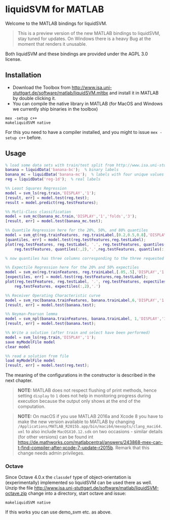 # liquidSVM for MATLAB

Welcome to the MATLAB bindings for liquidSVM.

> This is a preview version of the new MATLAB bindings to liquidSVM,
> stay tuned for updates.
> On Windows there is a heavy Bug at the moment that renders it unusable.

Both liquidSVM and these bindings are provided under the AGPL 3.0 license.

## Installation

  * Download the Toolbox from <http://www.isa.uni-stuttgart.de/software/matlab/liquidSVM.mltbx>
    and install it in MATLAB by double clicking it.
  * You can compile the native library in MATLAB
    (for MacOS and Windows we currently ship binaries in the toolbox)
```
mex -setup c++
makeliquidSVM native
```
For this you need to have a compiler installed, and you might to issue `mex -setup c++` before.

## Usage
```matlab
% load some data sets with train/test split from http://www.isa.uni-stuttgart.de/liquidData/
banana = liquidData('banana-bc');  % binary labels
banana_mc = liquidData('banana-mc');  % labels with four unique values
reg = liquidData('reg-1d');  % real labels

%% Least Squares Regression
model = svm_ls(reg.train,'DISPLAY','1');
[result, err] = model.test(reg.test);
result = model.predict(reg.testFeatures);

%% Mutli-Class classification
model = svm_mc(banana_mc.train,'DISPLAY','1','folds','3');
[result, err] = model.test(banana_mc.test);

%% Quantile Regression here for the 20%, 50%, and 80% quantiles
model = svm_qt(reg.trainFeatures, reg.trainLabel,[0.2,0.5,0.8],'DISPLAY','1');
[quantiles, err] = model.test(reg.testFeatures,reg.testLabel);
plot(reg.testFeatures, reg.testLabel, '.', reg.testFeatures, quantiles(:,1),'.',...
    reg.testFeatures, quantiles(:,2),'.',reg.testFeatures, quantiles(:,3),'.')

% now quantiles has three columns corresponding to the three requested quantiles

%% Expectile Regression here for the 20% and 50% expectiles
model = svm_ex(reg.trainFeatures, reg.trainLabel,[.05,.5],'DISPLAY','1');
[expectiles, err] = model.test(reg.testFeatures,reg.testLabel);
plot(reg.testFeatures, reg.testLabel, '.', reg.testFeatures, expectiles(:,1),'.',...
    reg.testFeatures, expectiles(:,2),'.')

%% Receiver Operating Characteristic curve
model = svm_roc(banana.trainFeatures, banana.trainLabel,6,'DISPLAY','1');
[result, err] = model.test(banana.test);

%% Neyman-Pearson lemma
model = svm_npl(banana.trainFeatures, banana.trainLabel, 1,'DISPLAY','1');
[result, err] = model.test(banana.test);

%% Write a solution (after train and select have been performed)
model = svm_ls(reg.train,'DISPLAY','1');
save myModelFile model
clear model

%% read a solution from file
load myModelFile model
[result, err] = model.test(reg.test);
```

The meaning of the configurations in the constructor is described in the next chapter.

> **NOTE:** MATLAB does not respect flushing of print methods, hence
> setting `display` to `1` does not help in monitoring progress during execution
> because the output only shows at the end of the computation.

> **NOTE:** On macOS if you use MATLAB 2016a and Xcode 8 you have to make the new
> version available to MATLAB by changing `/Applications/MATLAB_R2015b.app/bin/maci64/mexopts/clang_maci64.xml`
> to also include `MacOSX10.12.sdk` on two occasions - similar details (for other versions) can be found int
> <https://de.mathworks.com/matlabcentral/answers/243868-mex-can-t-find-compiler-after-xcode-7-update-r2015b>.
> Remark that this change needs admin privileges.


### Octave

Since Octave 4.0.x the `classdef` type of object-orientation is (experimentally)
implemented so liquidSVM can be used there as well. Unzip the file <http://www.isa.uni-stuttgart.de/software/matlab/liquidSVM-octave.zip>
change into a directory, start octave and issue:
```
makeliquidSVM native
```
If this works you can use demo_svm etc. as above.
